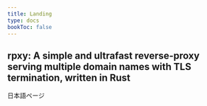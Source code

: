 ```yaml
---
title: Landing
type: docs
bookToc: false
---
```


## rpxy: A simple and ultrafast reverse-proxy serving multiple domain names with TLS termination, written in Rust

日本語ページ
